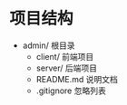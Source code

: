 # 项目结构
- admin/ 根目录
    + client/ 前端项目
    + server/ 后端项目
    + README.md 说明文档
    + .gitignore 忽略列表
